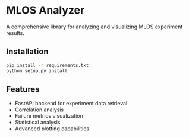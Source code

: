# MLOS Analyzer

A comprehensive library for analyzing and visualizing MLOS experiment results.

## Installation
```bash
pip install -r requirements.txt
python setup.py install
```

## Features
- FastAPI backend for experiment data retrieval
- Correlation analysis
- Failure metrics visualization
- Statistical analysis
- Advanced plotting capabilities
